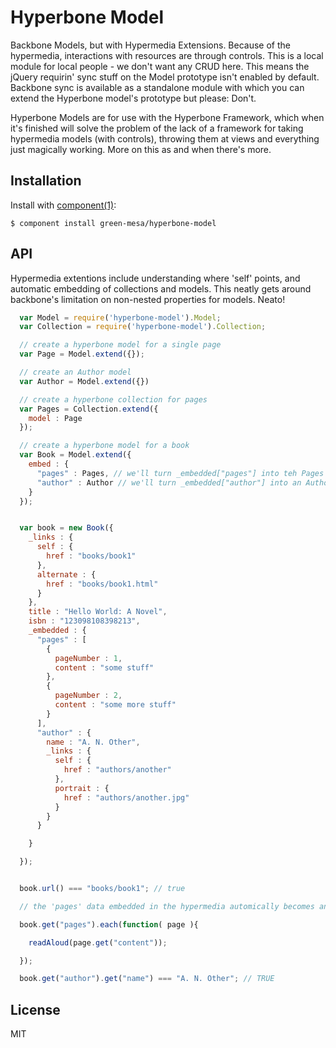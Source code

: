 
# Hyperbone Model

  Backbone Models, but with Hypermedia Extensions. Because of the hypermedia, interactions with resources are through 
  controls. This is a local module for local people - we don't want any CRUD here. This means the jQuery requirin' 
  sync stuff on the Model prototype isn't enabled by default. Backbone sync is available as a standalone module with
  which you can extend the Hyperbone model's prototype but please: Don't. 

  Hyperbone Models are for use with the Hyperbone Framework, which when it's finished will solve the problem of the 
  lack of a framework for taking hypermedia models (with controls), throwing them at views and everything just
  magically working. More on this as and when there's more.

## Installation

  Install with [component(1)](http://component.io):

    $ component install green-mesa/hyperbone-model

## API

Hypermedia extentions include understanding where 'self' points, and automatic embedding
of collections and models. This neatly gets around backbone's limitation on non-nested properties
for models. Neato!



```javascript
  var Model = require('hyperbone-model').Model;
  var Collection = require('hyperbone-model').Collection;

  // create a hyperbone model for a single page
  var Page = Model.extend({});

  // create an Author model
  var Author = Model.extend({})

  // create a hyperbone collection for pages
  var Pages = Collection.extend({
    model : Page
  });

  // create a hyperbone model for a book
  var Book = Model.extend({
    embed : {
      "pages" : Pages, // we'll turn _embedded["pages"] into teh Pages collection
      "author" : Author // we'll turn _embedded["author"] into an Author model.
    }
  });


  var book = new Book({
    _links : {
      self : {
        href : "books/book1"
      },
      alternate : {
        href : "books/book1.html"
      }
    },
    title : "Hello World: A Novel",
    isbn : "123098108398213",
    _embedded : {
      "pages" : [
        {
          pageNumber : 1,
          content : "some stuff"
        },
        {
          pageNumber : 2,
          content : "some more stuff"          
        }
      ],
      "author" : {
        name : "A. N. Other",
        _links : {
          self : {
            href : "authors/another"            
          },
          portrait : {
            href : "authors/another.jpg"
          }
        }
      }

    }

  });


  book.url() === "books/book1"; // true

  // the 'pages' data embedded in the hypermedia automically becomes an attribute on the model

  book.get("pages").each(function( page ){

    readAloud(page.get("content"));

  });

  book.get("author").get("name") === "A. N. Other"; // TRUE


```



## License

  MIT
